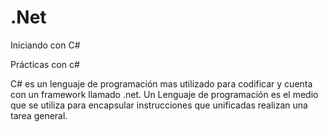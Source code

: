 # .Net
Iniciando con C# 

Prácticas con c#

C# es un lenguaje de programación mas utilizado para codificar y cuenta con un framework llamado .net.
Un Lenguaje de programación es el medio que se utiliza para encapsular instrucciones que unificadas realizan una tarea general.
